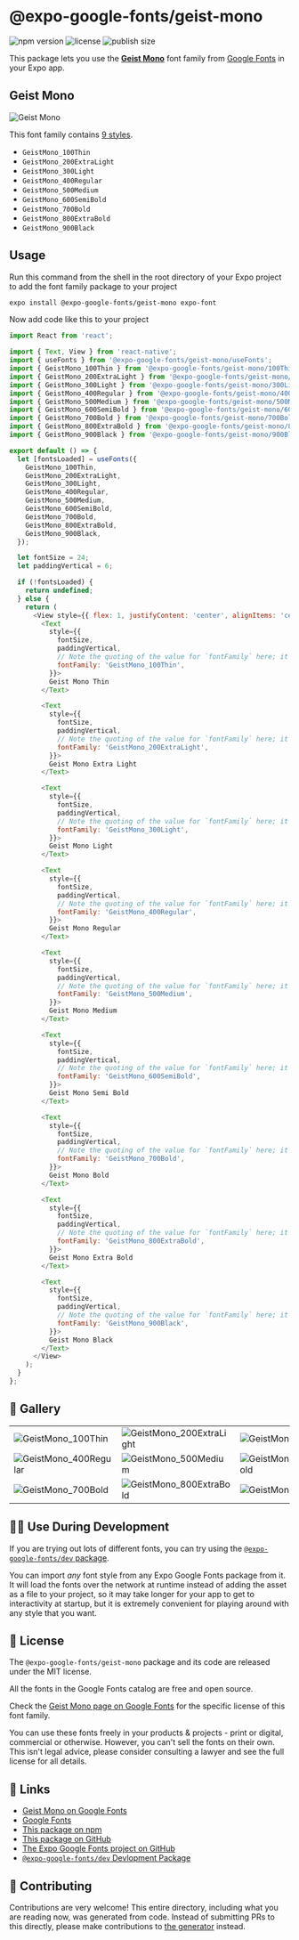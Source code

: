 # @expo-google-fonts/geist-mono

![npm version](https://flat.badgen.net/npm/v/@expo-google-fonts/geist-mono)
![license](https://flat.badgen.net/github/license/expo/google-fonts)
![publish size](https://flat.badgen.net/packagephobia/install/@expo-google-fonts/geist-mono)

This package lets you use the [**Geist Mono**](https://fonts.google.com/specimen/Geist+Mono) font family from [Google Fonts](https://fonts.google.com/) in your Expo app.

## Geist Mono

![Geist Mono](./font-family.png)

This font family contains [9 styles](#-gallery).

- `GeistMono_100Thin`
- `GeistMono_200ExtraLight`
- `GeistMono_300Light`
- `GeistMono_400Regular`
- `GeistMono_500Medium`
- `GeistMono_600SemiBold`
- `GeistMono_700Bold`
- `GeistMono_800ExtraBold`
- `GeistMono_900Black`

## Usage

Run this command from the shell in the root directory of your Expo project to add the font family package to your project
```sh
expo install @expo-google-fonts/geist-mono expo-font
```

Now add code like this to your project
```js
import React from 'react';

import { Text, View } from 'react-native';
import { useFonts } from '@expo-google-fonts/geist-mono/useFonts';
import { GeistMono_100Thin } from '@expo-google-fonts/geist-mono/100Thin';
import { GeistMono_200ExtraLight } from '@expo-google-fonts/geist-mono/200ExtraLight';
import { GeistMono_300Light } from '@expo-google-fonts/geist-mono/300Light';
import { GeistMono_400Regular } from '@expo-google-fonts/geist-mono/400Regular';
import { GeistMono_500Medium } from '@expo-google-fonts/geist-mono/500Medium';
import { GeistMono_600SemiBold } from '@expo-google-fonts/geist-mono/600SemiBold';
import { GeistMono_700Bold } from '@expo-google-fonts/geist-mono/700Bold';
import { GeistMono_800ExtraBold } from '@expo-google-fonts/geist-mono/800ExtraBold';
import { GeistMono_900Black } from '@expo-google-fonts/geist-mono/900Black';

export default () => {
  let [fontsLoaded] = useFonts({
    GeistMono_100Thin,
    GeistMono_200ExtraLight,
    GeistMono_300Light,
    GeistMono_400Regular,
    GeistMono_500Medium,
    GeistMono_600SemiBold,
    GeistMono_700Bold,
    GeistMono_800ExtraBold,
    GeistMono_900Black,
  });

  let fontSize = 24;
  let paddingVertical = 6;

  if (!fontsLoaded) {
    return undefined;
  } else {
    return (
      <View style={{ flex: 1, justifyContent: 'center', alignItems: 'center' }}>
        <Text
          style={{
            fontSize,
            paddingVertical,
            // Note the quoting of the value for `fontFamily` here; it expects a string!
            fontFamily: 'GeistMono_100Thin',
          }}>
          Geist Mono Thin
        </Text>

        <Text
          style={{
            fontSize,
            paddingVertical,
            // Note the quoting of the value for `fontFamily` here; it expects a string!
            fontFamily: 'GeistMono_200ExtraLight',
          }}>
          Geist Mono Extra Light
        </Text>

        <Text
          style={{
            fontSize,
            paddingVertical,
            // Note the quoting of the value for `fontFamily` here; it expects a string!
            fontFamily: 'GeistMono_300Light',
          }}>
          Geist Mono Light
        </Text>

        <Text
          style={{
            fontSize,
            paddingVertical,
            // Note the quoting of the value for `fontFamily` here; it expects a string!
            fontFamily: 'GeistMono_400Regular',
          }}>
          Geist Mono Regular
        </Text>

        <Text
          style={{
            fontSize,
            paddingVertical,
            // Note the quoting of the value for `fontFamily` here; it expects a string!
            fontFamily: 'GeistMono_500Medium',
          }}>
          Geist Mono Medium
        </Text>

        <Text
          style={{
            fontSize,
            paddingVertical,
            // Note the quoting of the value for `fontFamily` here; it expects a string!
            fontFamily: 'GeistMono_600SemiBold',
          }}>
          Geist Mono Semi Bold
        </Text>

        <Text
          style={{
            fontSize,
            paddingVertical,
            // Note the quoting of the value for `fontFamily` here; it expects a string!
            fontFamily: 'GeistMono_700Bold',
          }}>
          Geist Mono Bold
        </Text>

        <Text
          style={{
            fontSize,
            paddingVertical,
            // Note the quoting of the value for `fontFamily` here; it expects a string!
            fontFamily: 'GeistMono_800ExtraBold',
          }}>
          Geist Mono Extra Bold
        </Text>

        <Text
          style={{
            fontSize,
            paddingVertical,
            // Note the quoting of the value for `fontFamily` here; it expects a string!
            fontFamily: 'GeistMono_900Black',
          }}>
          Geist Mono Black
        </Text>
      </View>
    );
  }
};

```

## 🔡 Gallery


||||
|-|-|-|
|![GeistMono_100Thin](.//100Thin/GeistMono_100Thin.ttf.png)|![GeistMono_200ExtraLight](.//200ExtraLight/GeistMono_200ExtraLight.ttf.png)|![GeistMono_300Light](.//300Light/GeistMono_300Light.ttf.png)||
|![GeistMono_400Regular](.//400Regular/GeistMono_400Regular.ttf.png)|![GeistMono_500Medium](.//500Medium/GeistMono_500Medium.ttf.png)|![GeistMono_600SemiBold](.//600SemiBold/GeistMono_600SemiBold.ttf.png)||
|![GeistMono_700Bold](.//700Bold/GeistMono_700Bold.ttf.png)|![GeistMono_800ExtraBold](.//800ExtraBold/GeistMono_800ExtraBold.ttf.png)|![GeistMono_900Black](.//900Black/GeistMono_900Black.ttf.png)||


## 👩‍💻 Use During Development

If you are trying out lots of different fonts, you can try using the [`@expo-google-fonts/dev` package](https://github.com/expo/google-fonts/tree/master/font-packages/dev#readme).

You can import *any* font style from any Expo Google Fonts package from it. It will load the fonts
over the network at runtime instead of adding the asset as a file to your project, so it may take longer
for your app to get to interactivity at startup, but it is extremely convenient
for playing around with any style that you want.

## 📖 License

The `@expo-google-fonts/geist-mono` package and its code are released under the MIT license.

All the fonts in the Google Fonts catalog are free and open source.

Check the [Geist Mono page on Google Fonts](https://fonts.google.com/specimen/Geist+Mono) for the specific license of this font family.

You can use these fonts freely in your products & projects - print or digital, commercial or otherwise. However, you can't sell the fonts on their own. This isn't legal advice, please consider consulting a lawyer and see the full license for all details.

## 🔗 Links

- [Geist Mono on Google Fonts](https://fonts.google.com/specimen/Geist+Mono)
- [Google Fonts](https://fonts.google.com/)
- [This package on npm](https://www.npmjs.com/package/@expo-google-fonts/geist-mono)
- [This package on GitHub](https://github.com/expo/google-fonts/tree/master/font-packages/geist-mono)
- [The Expo Google Fonts project on GitHub](https://github.com/expo/google-fonts)
- [`@expo-google-fonts/dev` Devlopment Package](https://github.com/expo/google-fonts/tree/master/font-packages/dev)

## 🤝 Contributing

Contributions are very welcome! This entire directory, including what you are reading now, was generated from code. Instead of submitting PRs to this directly, please make contributions to [the generator](https://github.com/expo/google-fonts/tree/master/packages/generator) instead.
